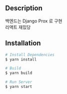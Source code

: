 ## Description
백엔드는 Django Prox 로 구현 \
리액트 재밌당

## Installation
```bash
# Install Dependencies
$ yarn install

# Build
$ yarn build

# Run Server
$ yarn start
```


